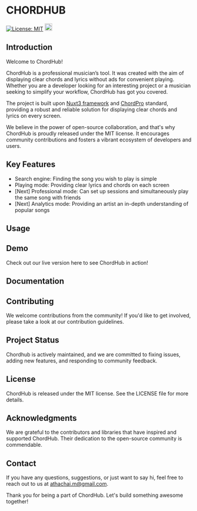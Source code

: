 # CHORDHUB

[![License: MIT](https://img.shields.io/badge/License-MIT-yellow.svg)](https://opensource.org/licenses/MIT) <a href="https://www.buymeacoffee.com/athachai.m"><img src="https://www.buymeacoffee.com/assets/img/custom_images/yellow_img.png" height="20px"></a>

## Introduction

Welcome to ChordHub!

ChordHub is a professional musician’s tool. It was created with the aim of displaying clear chords and lyrics without ads for convenient playing. Whether you are a developer looking for an interesting project or a musician seeking to simplify your workflow, ChordHub has got you covered.

The project is built upon [Nuxt3 framework](https://nuxt.com) and [ChordPro](https://www.chordpro.org) standard, providing a robust and reliable solution for displaying clear chords and lyrics on every screen.

We believe in the power of open-source collaboration, and that's why ChordHub is proudly released under the MIT license. It encourages community contributions and fosters a vibrant ecosystem of developers and users.

## Key Features

* Search engine: Finding the song you wish to play is simple
* Playing mode: Providing clear lyrics and chords on each screen
* [Next] Professional mode: Can set up sessions and simultaneously play the same song with friends
* [Next] Analytics mode: Providing an artist an in-depth understanding of popular songs

## Usage

## Demo

Check out our live version here to see ChordHub in action!

## Documentation

## Contributing

We welcome contributions from the community! If you'd like to get involved, please take a look at our contribution guidelines.

## Project Status

Chordhub is actively maintained, and we are committed to fixing issues, adding new features, and responding to community feedback.

## License

ChordHub is released under the MIT license. See the LICENSE file for more details.

## Acknowledgments

We are grateful to the contributors and libraries that have inspired and supported ChordHub. Their dedication to the open-source community is commendable.

## Contact

If you have any questions, suggestions, or just want to say hi, feel free to reach out to us at athachai.m@gmail.com.

Thank you for being a part of ChordHub. Let's build something awesome together!
